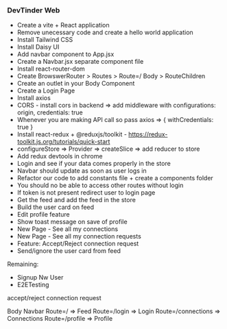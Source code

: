 ### DevTinder Web

- Create a vite + React application
- Remove unecessary code and create a hello world application
- Install Tailwind CSS 
- Install Daisy UI
- Add navbar component to App.jsx
- Create a Navbar.jsx separate component file
- Install react-router-dom
- Create BrowswerRouter > Routes > Route=/ Body > RouteChildren
- Create an outlet in your Body Component
- Create a Login Page
- Install axios
- CORS - install cors in backend => add middleware with configurations: origin, credentials: true
- Whenever you are making API call so pass axios => { withCredentials: true }  
- Install react-redux + @reduxjs/toolkit - https://redux-toolkit.js.org/tutorials/quick-start
- configureStore => Provider => createSlice => add reducer to store
- Add redux devtools in chrome
- Login and see if your data comes properly in the store
- Navbar should update as soon as user logs in
- Refactor our code to add constants file + create a components folder
- You should no be able to access other routes without login
- If token is not present redirect user to login page
- Get the feed and add the feed in the store
- Build the user card on feed
- Edit profile feature
- Show toast message on save of profile
- New Page - See all my connections
- New Page - See all my connection requests
- Feature: Accept/Reject connection request
- Send/ignore the user card from feed

Remaining:
- Signup Nw User
- E2ETesting 

accept/reject connection request


Body 
    Navbar
    Route=/ => Feed
    Route=/login    => Login
    Route=/connections  => Connections
    Route=/profile  => Profile
